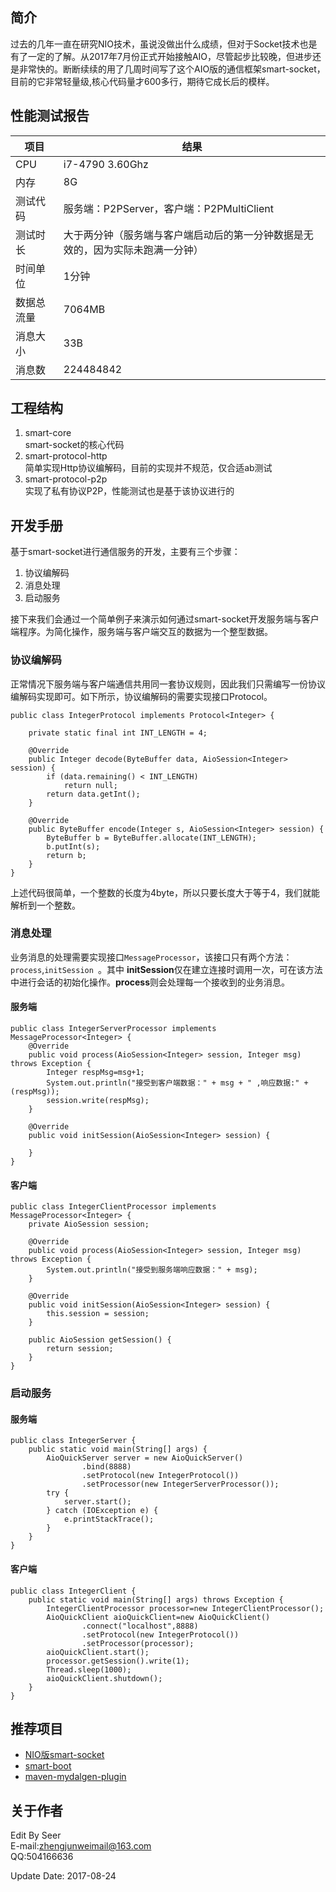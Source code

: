 ## 简介
过去的几年一直在研究NIO技术，虽说没做出什么成绩，但对于Socket技术也是有了一定的了解。从2017年7月份正式开始接触AIO，尽管起步比较晚，但进步还是非常快的。断断续续的用了几周时间写了这个AIO版的通信框架smart-socket，目前的它非常轻量级,核心代码量才600多行，期待它成长后的模样。

## 性能测试报告

| 项目 | 结果 |
| --- | --- |
|CPU| i7-4790 3.60Ghz|
|内存| 8G|
|测试代码|服务端：P2PServer，客户端：P2PMultiClient|
|测试时长|大于两分钟（服务端与客户端启动后的第一分钟数据是无效的，因为实际未跑满一分钟）
|时间单位|1分钟|
|数据总流量|7064MB|
|消息大小|33B|
|消息数|224484842|

## 工程结构
1. smart-core		
smart-socket的核心代码
2. smart-protocol-http		
简单实现Http协议编解码，目前的实现并不规范，仅合适ab测试
3. smart-protocol-p2p	
实现了私有协议P2P，性能测试也是基于该协议进行的

## 开发手册
基于smart-socket进行通信服务的开发，主要有三个步骤：

1. 协议编解码
2. 消息处理
3. 启动服务

接下来我们会通过一个简单例子来演示如何通过smart-socket开发服务端与客户端程序。为简化操作，服务端与客户端交互的数据为一个整型数据。
### 协议编解码
正常情况下服务端与客户端通信共用同一套协议规则，因此我们只需编写一份协议编解码实现即可。如下所示，协议编解码的需要实现接口Protocol。

	public class IntegerProtocol implements Protocol<Integer> {

	    private static final int INT_LENGTH = 4;
	
	    @Override
	    public Integer decode(ByteBuffer data, AioSession<Integer> session) {
	        if (data.remaining() < INT_LENGTH)
	            return null;
	        return data.getInt();
	    }
	
	    @Override
	    public ByteBuffer encode(Integer s, AioSession<Integer> session) {
	        ByteBuffer b = ByteBuffer.allocate(INT_LENGTH);
	        b.putInt(s);
	        return b;
	    }
	}

上述代码很简单，一个整数的长度为4byte，所以只要长度大于等于4，我们就能解析到一个整数。

### 消息处理
业务消息的处理需要实现接口`MessageProcessor`，该接口只有两个方法：`process`,`initSession `。其中 **initSession**仅在建立连接时调用一次，可在该方法中进行会话的初始化操作。**process**则会处理每一个接收到的业务消息。
#### 服务端
	public class IntegerServerProcessor implements MessageProcessor<Integer> {
	    @Override
	    public void process(AioSession<Integer> session, Integer msg) throws Exception {
	        Integer respMsg=msg+1;
	        System.out.println("接受到客户端数据：" + msg + " ,响应数据:" + (respMsg));
	        session.write(respMsg);
	    }
	
	    @Override
	    public void initSession(AioSession<Integer> session) {
	
	    }
	}
	
#### 客户端
	public class IntegerClientProcessor implements MessageProcessor<Integer> {
	    private AioSession session;
	
	    @Override
	    public void process(AioSession<Integer> session, Integer msg) throws Exception {
	        System.out.println("接受到服务端响应数据：" + msg);
	    }
	
	    @Override
	    public void initSession(AioSession<Integer> session) {
	        this.session = session;
	    }
	
	    public AioSession getSession() {
	        return session;
	    }
	}

### 启动服务
#### 服务端
	public class IntegerServer {
	    public static void main(String[] args) {
	        AioQuickServer server = new AioQuickServer()
	                .bind(8888)
	                .setProtocol(new IntegerProtocol())
	                .setProcessor(new IntegerServerProcessor());
	        try {
	            server.start();
	        } catch (IOException e) {
	            e.printStackTrace();
	        }
	    }
	}
	
#### 客户端
	public class IntegerClient {
	    public static void main(String[] args) throws Exception {
	        IntegerClientProcessor processor=new IntegerClientProcessor();
	        AioQuickClient aioQuickClient=new AioQuickClient()
	                .connect("localhost",8888)
	                .setProtocol(new IntegerProtocol())
	                .setProcessor(processor);
	        aioQuickClient.start();
	        processor.getSession().write(1);
	        Thread.sleep(1000);
	        aioQuickClient.shutdown();
	    }
	}
## 推荐项目
- [NIO版smart-socket](http://git.oschina.net/smartdms/smart-socket)
- [smart-boot](http://git.oschina.net/smartboot/smart-boot)
- [maven-mydalgen-plugin](http://git.oschina.net/smartboot/maven-mydalgen-plugin)

## 关于作者
Edit By Seer  
E-mail:zhengjunweimail@163.com  
QQ:504166636

Update Date: 2017-08-24